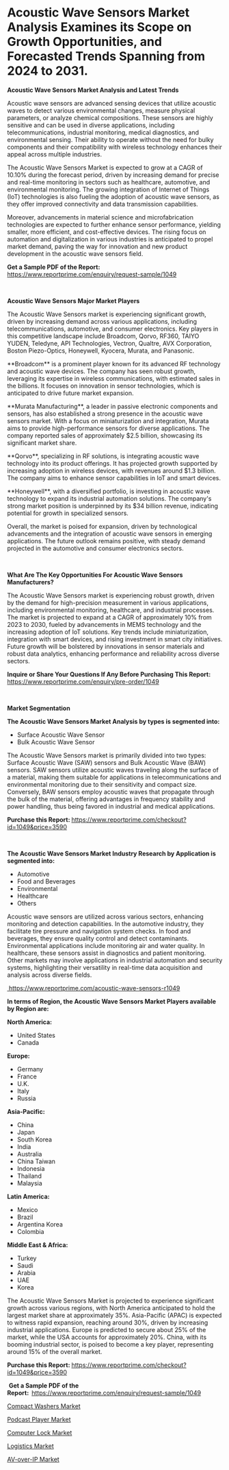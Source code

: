 <p><h1>Acoustic Wave Sensors Market Analysis Examines its Scope on Growth Opportunities, and Forecasted Trends Spanning from 2024 to 2031.</h1></p><p><strong>Acoustic Wave Sensors Market Analysis and Latest Trends</strong></p>
<p><p>Acoustic wave sensors are advanced sensing devices that utilize acoustic waves to detect various environmental changes, measure physical parameters, or analyze chemical compositions. These sensors are highly sensitive and can be used in diverse applications, including telecommunications, industrial monitoring, medical diagnostics, and environmental sensing. Their ability to operate without the need for bulky components and their compatibility with wireless technology enhances their appeal across multiple industries.</p><p>The Acoustic Wave Sensors Market is expected to grow at a CAGR of 10.10% during the forecast period, driven by increasing demand for precise and real-time monitoring in sectors such as healthcare, automotive, and environmental monitoring. The growing integration of Internet of Things (IoT) technologies is also fueling the adoption of acoustic wave sensors, as they offer improved connectivity and data transmission capabilities.</p><p>Moreover, advancements in material science and microfabrication technologies are expected to further enhance sensor performance, yielding smaller, more efficient, and cost-effective devices. The rising focus on automation and digitalization in various industries is anticipated to propel market demand, paving the way for innovation and new product development in the acoustic wave sensors field.</p></p>
<p><strong>Get a Sample PDF of the Report:&nbsp;</strong> <a href="https://www.reportprime.com/enquiry/request-sample/1049">https://www.reportprime.com/enquiry/request-sample/1049</a></p>
<p>&nbsp;</p>
<p><strong>Acoustic Wave Sensors Major Market Players</strong></p>
<p><p>The Acoustic Wave Sensors market is experiencing significant growth, driven by increasing demand across various applications, including telecommunications, automotive, and consumer electronics. Key players in this competitive landscape include Broadcom, Qorvo, RF360, TAIYO YUDEN, Teledyne, API Technologies, Vectron, Qualtre, AVX Corporation, Boston Piezo-Optics, Honeywell, Kyocera, Murata, and Panasonic.</p><p>**Broadcom** is a prominent player known for its advanced RF technology and acoustic wave devices. The company has seen robust growth, leveraging its expertise in wireless communications, with estimated sales in the billions. It focuses on innovation in sensor technologies, which is anticipated to drive future market expansion.</p><p>**Murata Manufacturing**, a leader in passive electronic components and sensors, has also established a strong presence in the acoustic wave sensors market. With a focus on miniaturization and integration, Murata aims to provide high-performance sensors for diverse applications. The company reported sales of approximately $2.5 billion, showcasing its significant market share.</p><p>**Qorvo**, specializing in RF solutions, is integrating acoustic wave technology into its product offerings. It has projected growth supported by increasing adoption in wireless devices, with revenues around $1.3 billion. The company aims to enhance sensor capabilities in IoT and smart devices.</p><p>**Honeywell**, with a diversified portfolio, is investing in acoustic wave technology to expand its industrial automation solutions. The company's strong market position is underpinned by its $34 billion revenue, indicating potential for growth in specialized sensors.</p><p>Overall, the market is poised for expansion, driven by technological advancements and the integration of acoustic wave sensors in emerging applications. The future outlook remains positive, with steady demand projected in the automotive and consumer electronics sectors.</p></p>
<p>&nbsp;</p>
<p><strong>What Are The Key Opportunities For Acoustic Wave Sensors Manufacturers?</strong></p>
<p><p>The Acoustic Wave Sensors market is experiencing robust growth, driven by the demand for high-precision measurement in various applications, including environmental monitoring, healthcare, and industrial processes. The market is projected to expand at a CAGR of approximately 10% from 2023 to 2030, fueled by advancements in MEMS technology and the increasing adoption of IoT solutions. Key trends include miniaturization, integration with smart devices, and rising investment in smart city initiatives. Future growth will be bolstered by innovations in sensor materials and robust data analytics, enhancing performance and reliability across diverse sectors.</p></p>
<p><strong>Inquire or Share Your Questions If Any Before Purchasing This Report:</strong> <a href="https://www.reportprime.com/enquiry/pre-order/1049">https://www.reportprime.com/enquiry/pre-order/1049</a></p>
<p>&nbsp;</p>
<p><strong>Market Segmentation</strong></p>
<p><strong>The Acoustic Wave Sensors Market Analysis by types is segmented into:</strong></p>
<p><ul><li>Surface Acoustic Wave Sensor</li><li>Bulk Acoustic Wave Sensor</li></ul></p>
<p><p>The Acoustic Wave Sensors market is primarily divided into two types: Surface Acoustic Wave (SAW) sensors and Bulk Acoustic Wave (BAW) sensors. SAW sensors utilize acoustic waves traveling along the surface of a material, making them suitable for applications in telecommunications and environmental monitoring due to their sensitivity and compact size. Conversely, BAW sensors employ acoustic waves that propagate through the bulk of the material, offering advantages in frequency stability and power handling, thus being favored in industrial and medical applications.</p></p>
<p><strong>Purchase this Report:&nbsp;</strong><a href="https://www.reportprime.com/checkout?id=1049&price=3590">https://www.reportprime.com/checkout?id=1049&price=3590</a></p>
<p>&nbsp;</p>
<p><strong>The Acoustic Wave Sensors Market Industry Research by Application is segmented into:</strong></p>
<p><ul><li>Automotive</li><li>Food and Beverages</li><li>Environmental</li><li>Healthcare</li><li>Others</li></ul></p>
<p><p>Acoustic wave sensors are utilized across various sectors, enhancing monitoring and detection capabilities. In the automotive industry, they facilitate tire pressure and navigation system checks. In food and beverages, they ensure quality control and detect contaminants. Environmental applications include monitoring air and water quality. In healthcare, these sensors assist in diagnostics and patient monitoring. Other markets may involve applications in industrial automation and security systems, highlighting their versatility in real-time data acquisition and analysis across diverse fields.</p></p>
<p><a href="https://www.reportprime.com/acoustic-wave-sensors-r1049">&nbsp;https://www.reportprime.com/acoustic-wave-sensors-r1049</a></p>
<p><strong>In terms of Region, the Acoustic Wave Sensors Market Players available by Region are:</strong></p>
<p>
    <p> <strong> North America: </strong>
        <ul>
            <li>United States</li>
            <li>Canada</li>
        </ul>
        </p> 
    <p> <strong> Europe: </strong>
        <ul>
            <li>Germany</li>
            <li>France</li>
            <li>U.K.</li>
            <li>Italy</li>
            <li>Russia</li>
        </ul>
        </p> 
    <p> <strong> Asia-Pacific: </strong>
        <ul>
            <li>China</li>
            <li>Japan</li>
            <li>South Korea</li>
            <li>India</li>
            <li>Australia</li>
            <li>China Taiwan</li>
            <li>Indonesia</li>
            <li>Thailand</li>
            <li>Malaysia</li>
        </ul>
        </p> 
    <p> <strong> Latin America: </strong>
        <ul>
            <li>Mexico</li>
            <li>Brazil</li>
            <li>Argentina Korea</li>
            <li>Colombia</li>
        </ul>
        </p> 
    <p> <strong> Middle East & Africa: </strong>
        <ul>
            <li>Turkey</li>
            <li>Saudi</li>
            <li>Arabia</li>
            <li>UAE</li>
            <li>Korea</li>
        </ul>
    </p>
    </p>
<p><p>The Acoustic Wave Sensors Market is projected to experience significant growth across various regions, with North America anticipated to hold the largest market share at approximately 35%. Asia-Pacific (APAC) is expected to witness rapid expansion, reaching around 30%, driven by increasing industrial applications. Europe is predicted to secure about 25% of the market, while the USA accounts for approximately 20%. China, with its booming industrial sector, is poised to become a key player, representing around 15% of the overall market.</p></p>
<p><strong>Purchase this Report: </strong><a href="https://www.reportprime.com/checkout?id=1049&price=3590">https://www.reportprime.com/checkout?id=1049&price=3590</a></p>
<p>&nbsp;<strong>Get a Sample PDF of the Report:&nbsp;&nbsp;</strong><a href="https://www.reportprime.com/enquiry/request-sample/1049">https://www.reportprime.com/enquiry/request-sample/1049</a></p>
<p><strong></strong></p>
<p><p><a href="https://www.linkedin.com/pulse/comprehensive-look-product-type-top-loadfront-load-application-2abze?trackingId=Px2wafmnRnGxm2xjH9kC1g%3D%3D">Compact Washers Market</a></p><p><a href="https://medium.com/@eujr673/how-will-the-podcast-player-market-evolve-market-growth-analysis-for-the-year-2024-2031-d52e8ea14b69">Podcast Player Market</a></p><p><a href="https://www.linkedin.com/pulse/exploring-computer-lock-market-dynamics-global-trends-future-36o1e?trackingId=a9M2DA%2BNSBGUffHsP%2F%2B6TA%3D%3D">Computer Lock Market</a></p><p><a href="https://medium.com/@eujr673/logistics-industry-forecast-market-shifts-and-strategic-imperatives-2024-2031-39c77777df38">Logistics Market</a></p><p><a href="https://issuu.com/reportprime-2/docs/av-over-ip-market-size-2030.pptx_90afdcc5d0c0dd">AV-over-IP Market</a></p></p>